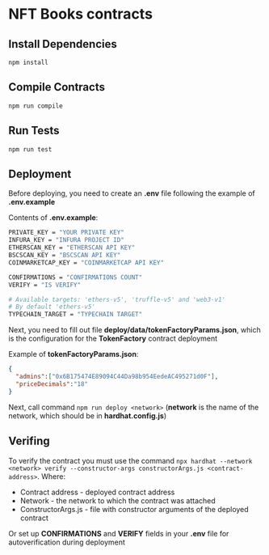 # NFT Books contracts

## Install Dependencies

`npm install`

## Compile Contracts

`npm run compile`

## Run Tests

`npm run test`

## Deployment

Before deploying, you need to create an **.env** file following the example of **.env.example**

Contents of **.env.example**:

```bash
PRIVATE_KEY = "YOUR PRIVATE KEY"
INFURA_KEY = "INFURA PROJECT ID"
ETHERSCAN_KEY = "ETHERSCAN API KEY"
BSCSCAN_KEY = "BSCSCAN API KEY"
COINMARKETCAP_KEY = "COINMARKETCAP API KEY"

CONFIRMATIONS = "CONFIRMATIONS COUNT"
VERIFY = "IS VERIFY"

# Available targets: 'ethers-v5', 'truffle-v5' and 'web3-v1'
# By default 'ethers-v5'
TYPECHAIN_TARGET = "TYPECHAIN TARGET"

```

Next, you need to fill out file **deploy/data/tokenFactoryParams.json**, which is the configuration for the **TokenFactory** contract deployment

Example of **tokenFactoryParams.json**:

```json
{
  "admins":["0x6B175474E89094C44Da98b954EedeAC495271d0F"],
  "priceDecimals":"18"
}
```

Next, call command `npm run deploy <network>` (**network** is the name of the network, which should be in **hardhat.config.js**)

## Verifing

To verify the contract you must use the command `npx hardhat --network <network> verify --constructor-args constructorArgs.js <contract-address>`. Where:
- Contract address - deployed contract address
- Network - the network to which the contract was attached
- ConstructorArgs.js - file with constructor arguments of the deployed contract

Or set up **CONFIRMATIONS** and **VERIFY** fields in your **.env** file for autoverification during deployment